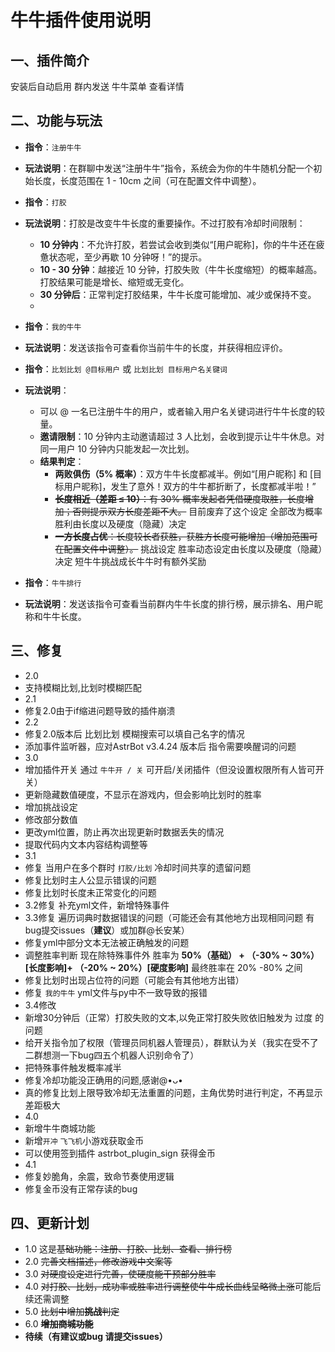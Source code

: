 # 牛牛插件使用说明

## 一、插件简介
安装后自动启用 群内发送 牛牛菜单 查看详情

## 二、功能与玩法

- **指令**：`注册牛牛`
- **玩法说明**：在群聊中发送“注册牛牛”指令，系统会为你的牛牛随机分配一个初始长度，长度范围在 1 - 10cm 之间（可在配置文件中调整）。

- **指令**：`打胶`
- **玩法说明**：打胶是改变牛牛长度的重要操作。不过打胶有冷却时间限制：
    - **10 分钟内**：不允许打胶，若尝试会收到类似“[用户昵称]，你的牛牛还在疲惫状态呢，至少再歇 10 分钟呀！”的提示。
    - **10 - 30 分钟**：越接近 10 分钟，打胶失败（牛牛长度缩短）的概率越高。打胶结果可能是增长、缩短或无变化。
    - **30 分钟后**：正常判定打胶结果，牛牛长度可能增加、减少或保持不变。
    - 
- **指令**：`我的牛牛`
- **玩法说明**：发送该指令可查看你当前牛牛的长度，并获得相应评价。

- **指令**：`比划比划 @目标用户` 或 `比划比划 目标用户名关键词`
- **玩法说明**：
    - 可以 @ 一名已注册牛牛的用户，或者输入用户名关键词进行牛牛长度的较量。
    - **邀请限制**：10 分钟内主动邀请超过 3 人比划，会收到提示让牛牛休息。对同一用户 10 分钟内只能发起一次比划。
    - **结果判定**：
        - **两败俱伤（5% 概率）**：双方牛牛长度都减半。例如“[用户昵称] 和 [目标用户昵称]，发生了意外！双方的牛牛都折断了，长度都减半啦！”
        - ~~**长度相近（差距 ≤ 10）**：有 30% 概率发起者凭借硬度取胜，长度增加；否则提示双方长度差距不大。~~ 目前废弃了这个设定 全部改为概率胜利由长度以及硬度（隐藏）决定
        - ~~**一方长度占优**：长度较长者获胜，获胜方长度可能增加（增加范围可在配置文件中调整）。~~ 挑战设定 胜率动态设定由长度以及硬度（隐藏）决定 短牛牛挑战成长牛牛时有额外奖励

- **指令**：`牛牛排行`
- **玩法说明**：发送该指令可查看当前群内牛牛长度的排行榜，展示排名、用户昵称和牛牛长度。

## 三、修复

- 2.0
- 支持模糊比划,比划时模糊匹配
- 2.1
- 修复2.0由于if缩进问题导致的插件崩溃
- 2.2
- 修复2.0版本后 比划比划 模糊搜索可以填自己名字的情况
- 添加事件监听器，应对AstrBot v3.4.24 版本后 指令需要唤醒词的问题
- 3.0
- 增加插件开关 通过 `牛牛开 / 关` 可开启/关闭插件（但没设置权限所有人皆可开关）
- 更新隐藏数值硬度，不显示在游戏内，但会影响比划时的胜率
- 增加挑战设定
- 修改部分数值
- 更改yml位置，防止再次出现更新时数据丢失的情况
- 提取代码内文本内容结构调整等
- 3.1
- 修复 当用户在多个群时 `打胶/比划` 冷却时间共享的遗留问题
- 修复比划时主人公显示错误的问题
- 修复比划时长度未正常变化的问题
- 3.2修复 补充yml文件，新增特殊事件
- 3.3修复 遍历词典时数据错误的问题（可能还会有其他地方出现相同问题 有bug提交issues（**建议**）或加群@长安某）
- 修复yml中部分文本无法被正确触发的问题
- 调整胜率判断 现在除特殊事件外 胜率为      **50%（基础） +  （-30% ~ 30%）[长度影响]+ （-20% ~ 20%）[硬度影响]** 最终胜率在 20% -80% 之间
- 修复比划时出现占位符的问题（可能会有其他地方出错）
- 修复 `我的牛牛` yml文件与py中不一致导致的报错
- 3.4修改
- 新增30分钟后（正常）打胶失败的文本,以免正常打胶失败依旧触发为 过度 的问题
- 给开关指令加了权限（管理员同机器人管理员），群默认为关（我实在受不了二群想测一下bug四五个机器人识别命令了）
- 把特殊事件触发概率减半
- 修复冷却功能没正确用的问题,感谢@•ᴗ•
- 真的修复比划上限导致冷却无法重置的问题，主角优势时进行判定，不再显示差距极大
- 4.0
- 新增牛牛商城功能
- 新增`开冲` `飞飞机`小游戏获取金币
- 可以使用签到插件 astrbot_plugin_sign 获得金币
- 4.1
- 修复妙脆角，余震，致命节奏使用逻辑
- 修复金币没有正常存读的bug
## 四、更新计划
- 1.0 这是~~基础功能：注册、打胶、比划、查看、排行榜~~
- 2.0 ~~完善文档描述，修改游戏中文案等~~
- 3.0 ~~对硬度设定进行完善，使硬度能干预部分胜率~~
- 4.0 ~~对打胶、比划，成功率或胜率进行调整使牛牛成长曲线呈略微上涨~~可能后续还需调整
- 5.0 ~~比划中增加**挑战**判定~~
- 6.0 ~~**增加商城功能**~~
- **待续（有建议或bug 请提交issues）**

